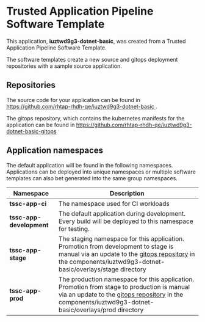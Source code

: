 # Trusted Application Pipeline Software Template

This application, **iuztwd9g3-dotnet-basic**, was created from a Trusted Application Pipeline Software Template.

The software templates create a new source and gitops deployment repositories with a sample source application. 

## Repositories

The source code for your application can be found in [https://github.com/rhtap-rhdh-qe/iuztwd9g3-dotnet-basic ](https://github.com/rhtap-rhdh-qe/iuztwd9g3-dotnet-basic ).
 
The gitops repository, which contains the kubernetes manifests for the application can be found in 
[https://github.com/rhtap-rhdh-qe/iuztwd9g3-dotnet-basic-gitops ](https://github.com/rhtap-rhdh-qe/iuztwd9g3-dotnet-basic-gitops ) 

## Application namespaces 

The default application will be found in the following namespaces. Applications can be deployed into unique namespaces or multiple software templates can also bet generated into the same group namespaces.  

|  Namespace   |  Description   |  
| -------- | -------- |
| **tssc-app-ci** | The namespace used for CI workloads |
| **tssc-app-development** | The default application during development. Every build will be deployed to this namespace for testing. |
| **tssc-app-stage** | The staging namespace for this application. Promotion from development to stage is manual via an update to the [gitops repository](https://github.com/rhtap-rhdh-qe/iuztwd9g3-dotnet-basic-gitops ) in the components/iuztwd9g3-dotnet-basic/overlays/stage directory |
| **tssc-app-prod** | The production namespace for this application. Promotion from stage to production is manual via an update to the [gitops repository](https://github.com/rhtap-rhdh-qe/iuztwd9g3-dotnet-basic-gitops ) in the components/iuztwd9g3-dotnet-basic/overlays/prod directory |
